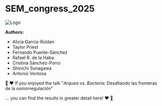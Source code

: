 # SEM_congress_2025

![Logo](https://github.com/user-attachments/assets/884d537b-bedf-4c5d-9357-0bf45a69ca33) 

**Authors:**
  + Alicia Garcia-Roldan 
  + Taylor Priest
  + Fernando Puente-Sánchez
  + Rafael R. de la Haba
  + Cristina Sánchez-Porro
  + Shinichi Sunagawa
  + Antonio Ventosa

:microscope: :heart: If you enjoyed the talk "_Arquea_ vs. _Bacteria_: Desafiando las fronteras de la osmorregulación" 

... you can find the results in greater detail here! :heart: :microscope:

